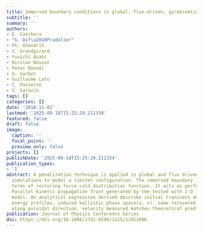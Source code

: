 ```yaml
---
title: Immersed boundary conditions in global, flux-driven, gyrokinetic simulations
subtitle: ''
summary: ''
authors:
- E. Caschera
- "G. Dif\u2010Pradalier"
- Ph. Ghendrih
- V. Grandgirard
- Yuuichi Asahi
- Nicolas Bouzat
- Peter Donnel
- X. Garbet
- Guillaume Latu
- C. Passeron
- Y. Sarazin
tags: []
categories: []
date: '2018-11-01'
lastmod: '2025-09-18T15:25:29.211330'
featured: false
draft: false
image:
  caption: ''
  focal_point: ''
  preview_only: false
projects: []
publishDate: '2025-09-18T15:25:29.211334'
publication_types:
- '1'
abstract: A penalization technique is applied in global and flux driven gyrokinetic
  simulations to model a limiter configuration. The immersed boundary implemented
  terms of restoring force cold distribution function. It acts as perfect heat absorber.
  Parallel kinetic propagation front generated by the tested with 1-D 1-V single species
  model. An analytical expression derived describe initial transient density, particle
  energy profiles, induced ballistic phase space(x, v). same recovered code on function
  along poloidal direction. velocity measured matches theoretical prediction.
publication: Journal of Physics Conference Series
doi: https://doi.org/10.1088/1742-6596/1125/1/012006
---
```

